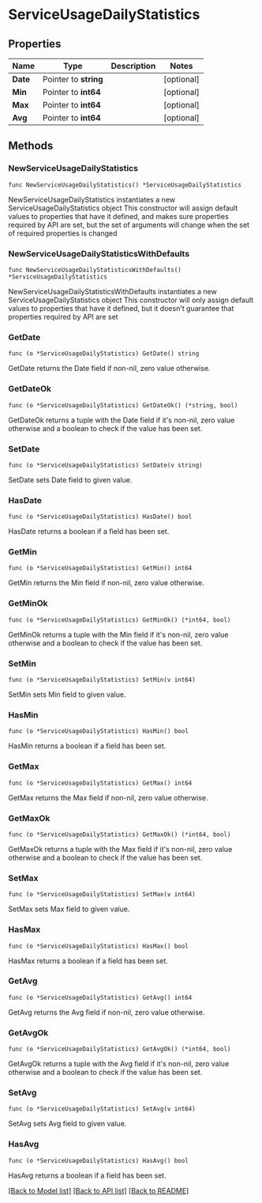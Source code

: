 # ServiceUsageDailyStatistics

## Properties

Name | Type | Description | Notes
------------ | ------------- | ------------- | -------------
**Date** | Pointer to **string** |  | [optional] 
**Min** | Pointer to **int64** |  | [optional] 
**Max** | Pointer to **int64** |  | [optional] 
**Avg** | Pointer to **int64** |  | [optional] 

## Methods

### NewServiceUsageDailyStatistics

`func NewServiceUsageDailyStatistics() *ServiceUsageDailyStatistics`

NewServiceUsageDailyStatistics instantiates a new ServiceUsageDailyStatistics object
This constructor will assign default values to properties that have it defined,
and makes sure properties required by API are set, but the set of arguments
will change when the set of required properties is changed

### NewServiceUsageDailyStatisticsWithDefaults

`func NewServiceUsageDailyStatisticsWithDefaults() *ServiceUsageDailyStatistics`

NewServiceUsageDailyStatisticsWithDefaults instantiates a new ServiceUsageDailyStatistics object
This constructor will only assign default values to properties that have it defined,
but it doesn't guarantee that properties required by API are set

### GetDate

`func (o *ServiceUsageDailyStatistics) GetDate() string`

GetDate returns the Date field if non-nil, zero value otherwise.

### GetDateOk

`func (o *ServiceUsageDailyStatistics) GetDateOk() (*string, bool)`

GetDateOk returns a tuple with the Date field if it's non-nil, zero value otherwise
and a boolean to check if the value has been set.

### SetDate

`func (o *ServiceUsageDailyStatistics) SetDate(v string)`

SetDate sets Date field to given value.

### HasDate

`func (o *ServiceUsageDailyStatistics) HasDate() bool`

HasDate returns a boolean if a field has been set.

### GetMin

`func (o *ServiceUsageDailyStatistics) GetMin() int64`

GetMin returns the Min field if non-nil, zero value otherwise.

### GetMinOk

`func (o *ServiceUsageDailyStatistics) GetMinOk() (*int64, bool)`

GetMinOk returns a tuple with the Min field if it's non-nil, zero value otherwise
and a boolean to check if the value has been set.

### SetMin

`func (o *ServiceUsageDailyStatistics) SetMin(v int64)`

SetMin sets Min field to given value.

### HasMin

`func (o *ServiceUsageDailyStatistics) HasMin() bool`

HasMin returns a boolean if a field has been set.

### GetMax

`func (o *ServiceUsageDailyStatistics) GetMax() int64`

GetMax returns the Max field if non-nil, zero value otherwise.

### GetMaxOk

`func (o *ServiceUsageDailyStatistics) GetMaxOk() (*int64, bool)`

GetMaxOk returns a tuple with the Max field if it's non-nil, zero value otherwise
and a boolean to check if the value has been set.

### SetMax

`func (o *ServiceUsageDailyStatistics) SetMax(v int64)`

SetMax sets Max field to given value.

### HasMax

`func (o *ServiceUsageDailyStatistics) HasMax() bool`

HasMax returns a boolean if a field has been set.

### GetAvg

`func (o *ServiceUsageDailyStatistics) GetAvg() int64`

GetAvg returns the Avg field if non-nil, zero value otherwise.

### GetAvgOk

`func (o *ServiceUsageDailyStatistics) GetAvgOk() (*int64, bool)`

GetAvgOk returns a tuple with the Avg field if it's non-nil, zero value otherwise
and a boolean to check if the value has been set.

### SetAvg

`func (o *ServiceUsageDailyStatistics) SetAvg(v int64)`

SetAvg sets Avg field to given value.

### HasAvg

`func (o *ServiceUsageDailyStatistics) HasAvg() bool`

HasAvg returns a boolean if a field has been set.


[[Back to Model list]](../README.md#documentation-for-models) [[Back to API list]](../README.md#documentation-for-api-endpoints) [[Back to README]](../README.md)


